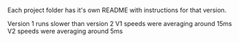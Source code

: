 Each project folder has it's own README with instructions for that version.

Version 1 runs slower than version 2
V1 speeds were averaging around 15ms 
V2 speeds were averaging around 5ms
